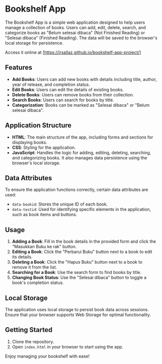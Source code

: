 # Bookshelf App

The Bookshelf App is a simple web application designed to help users manage a collection of books. Users can add, edit, delete, search, and categorize books as "Belum selesai dibaca" (Not Finished Reading) or "Selesai dibaca" (Finished Reading). The data will be saved to the browser's local storage for persistence.

Access it online at [https://irsallaz.github.io/bookshelf-app-project/]

## Features

- **Add Books**: Users can add new books with details including title, author, year of release, and completion status.
- **Edit Books**: Users can edit the details of existing books.
- **Delete Books**: Users can remove books from their collection.
- **Search Books**: Users can search for books by title.
- **Categorization**: Books can be marked as "Selesai dibaca" or "Belum selesai dibaca".

## Application Structure

- **HTML**: The main structure of the app, including forms and sections for displaying books.
- **CSS**: Styling for the application.
- **JavaScript**: Handles the logic for adding, editing, deleting, searching, and categorizing books. It also manages data persistence using the browser's local storage.

## Data Attributes

To ensure the application functions correctly, certain data attributes are used:

- `data-bookid`: Stores the unique ID of each book.
- `data-testid`: Used for identifying specific elements in the application, such as book items and buttons.

## Usage

1. **Adding a Book**: Fill in the book details in the provided form and click the "Masukkan Buku ke rak" button.
2. **Editing a Book**: Click the "Perbarui Buku" button next to a book to edit its details.
3. **Deleting a Book**: Click the "Hapus Buku" button next to a book to remove it from the list.
4. **Searching for a Book**: Use the search form to find books by title.
5. **Changing Book Status**: Use the "Selesai dibaca" button to toggle a book's completion status.

## Local Storage

The application uses local storage to persist book data across sessions. Ensure that your browser supports Web Storage for optimal functionality.

## Getting Started

1. Clone the repository.
2. Open `index.html` in your browser to start using the app.

Enjoy managing your bookshelf with ease!
